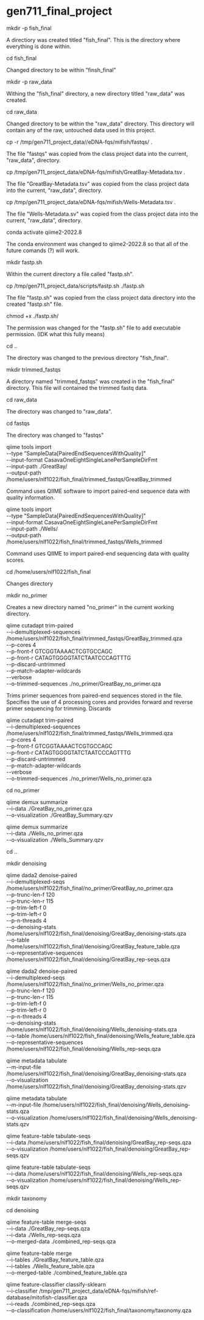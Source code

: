 # gen711_final_project

mkdir -p fish_final
   
   A directiory was created titled "fish_final". This is the directory where everything is done within.


cd fish_final 
 
   Changed directory to be within "finsh_final"


mkdir -p raw_data

   Withing the "fish_final" directory, a new directory titled "raw_data" was created.


cd raw_data
  
   Changed directory to be within the "raw_data" directory. This directory will contain any of the raw, untouched data used in this project.


cp -r /tmp/gen711_project_data//eDNA-fqs/mifish/fastqs/ .

   The file "fastqs" was copied from the class project data into the current, "raw_data", directory.


cp /tmp/gen711_project_data/eDNA-fqs/mifish/GreatBay-Metadata.tsv .

   The file "GreatBay-Metadata.tsv" was copied from the class project data into the current, "raw_data", directory.


cp /tmp/gen711_project_data/eDNA-fqs/mifish/Wells-Metadata.tsv .

   The file "Wells-Metadata.sv" was copied from the class project data into the current, "raw_data", directory.


conda activate qiime2-2022.8

   The conda environment was changed to qiime2-2022.8 so that all of the future comands (?) will work.


mkdir fastp.sh

   Within the current directory a file called "fastp.sh".
   

cp /tmp/gen711_project_data/scripts/fastp.sh ./fastp.sh

   The file "fastp.sh" was copied from the class project data directory into the created "fastp.sh" file.
   

chmod +x ./fastp.sh/

   The permission was changed for the "fastp.sh" file to add executable permission. (IDK what this fully means) 


cd ..

   The directory was changed to the previous directory "fish_final".


mkdir trimmed_fastqs
  
   A directory named "trimmed_fastqs" was created in the "fish_final" directory. This file will contained the trimmed fastq data.


cd raw_data
 
   The directory was changed to "raw_data".
   

cd fastqs

   The directory was changed to "fastqs"


qiime tools import \
   --type "SampleData[PairedEndSequencesWithQuality]"  \
   --input-format CasavaOneEightSingleLanePerSampleDirFmt \
   --input-path ./GreatBay/ \
   --output-path /home/users/nlf1022/fish_final/trimmed_fastqs/GreatBay_trimmed

Command uses QIIME software to import paired-end sequence data with quality information.

qiime tools import \
   --type "SampleData[PairedEndSequencesWithQuality]"  \
   --input-format CasavaOneEightSingleLanePerSampleDirFmt \
   --input-path ./Wells/ \
   --output-path /home/users/nlf1022/fish_final/trimmed_fastqs/Wells_trimmed

Command uses QIIME to import paired-end sequencing data with quality scores.


cd /home/users/nlf1022/fish_final

Changes directory 


mkdir no_primer

Creates a new directory named "no_primer" in the current working directory. 


qiime cutadapt trim-paired \
    --i-demultiplexed-sequences /home/users/nlf1022/fish_final/trimmed_fastqs/GreatBay_trimmed.qza \
    --p-cores 4 \
    --p-front-f GTCGGTAAAACTCGTGCCAGC \
    --p-front-r CATAGTGGGGTATCTAATCCCAGTTTG \
    --p-discard-untrimmed \
    --p-match-adapter-wildcards \
    --verbose \
    --o-trimmed-sequences ./no_primer/GreatBay_no_primer.qza

Trims primer sequences from paired-end sequences stored in the file. Specifies the use of 4 processing cores and provides forward and reverse primer sequencing for trimming. Discards 

    
qiime cutadapt trim-paired \
    --i-demultiplexed-sequences /home/users/nlf1022/fish_final/trimmed_fastqs/Wells_trimmed.qza \
    --p-cores 4 \
    --p-front-f GTCGGTAAAACTCGTGCCAGC \
    --p-front-r CATAGTGGGGTATCTAATCCCAGTTTG \
    --p-discard-untrimmed \
    --p-match-adapter-wildcards \
    --verbose \
    --o-trimmed-sequences ./no_primer/Wells_no_primer.qza

cd no_primer

qiime demux summarize \
--i-data ./GreatBay_no_primer.qza \
--o-visualization  ./GreatBay_Summary.qzv 

qiime demux summarize \
--i-data ./Wells_no_primer.qza \
--o-visualization  ./Wells_Summary.qzv 

cd .. 

mkdir denoising 

qiime dada2 denoise-paired \
    --i-demultiplexed-seqs /home/users/nlf1022/fish_final/no_primer/GreatBay_no_primer.qza  \
    --p-trunc-len-f  120 \
    --p-trunc-len-r 115 \
    --p-trim-left-f 0 \
    --p-trim-left-r 0 \
    --p-n-threads 4 \
    --o-denoising-stats /home/users/nlf1022/fish_final/denoising/GreatBay_denoising-stats.qza \
    --o-table /home/users/nlf1022/fish_final/denoising/GreatBay_feature_table.qza \
    --o-representative-sequences /home/users/nlf1022/fish_final/denoising/GreatBay_rep-seqs.qza

qiime dada2 denoise-paired \
    --i-demultiplexed-seqs /home/users/nlf1022/fish_final/no_primer/Wells_no_primer.qza  \
    --p-trunc-len-f  120 \
    --p-trunc-len-r 115 \
    --p-trim-left-f 0 \
    --p-trim-left-r 0 \
    --p-n-threads 4 \
    --o-denoising-stats /home/users/nlf1022/fish_final/denoising/Wells_denoising-stats.qza \
    --o-table /home/users/nlf1022/fish_final/denoising/Wells_feature_table.qza \
    --o-representative-sequences /home/users/nlf1022/fish_final/denoising/Wells_rep-seqs.qza

qiime metadata tabulate \
    --m-input-file /home/users/nlf1022/fish_final/denoising/GreatBay_denoising-stats.qza \
    --o-visualization /home/users/nlf1022/fish_final/denoising/GreatBay_denoising-stats.qzv

qiime metadata tabulate \
    --m-input-file /home/users/nlf1022/fish_final/denoising/Wells_denoising-stats.qza \
    --o-visualization /home/users/nlf1022/fish_final/denoising/Wells_denoising-stats.qzv

qiime feature-table tabulate-seqs \
        --i-data /home/users/nlf1022/fish_final/denoising/GreatBay_rep-seqs.qza \
        --o-visualization /home/users/nlf1022/fish_final/denoising/GreatBay_rep-seqs.qzv

qiime feature-table tabulate-seqs \
        --i-data /home/users/nlf1022/fish_final/denoising/Wells_rep-seqs.qza \
        --o-visualization /home/users/nlf1022/fish_final/denoising/Wells_rep-seqs.qzv

mkdir taxonomy

cd denoising 

qiime feature-table merge-seqs \
   --i-data ./GreatBay_rep-seqs.qza \
   --i-data ./Wells_rep-seqs.qza \
   --o-merged-data ./combined_rep-seqs.qza

qiime feature-table merge \
  --i-tables ./GreatBay_feature_table.qza \
  --i-tables ./Wells_feature_table.qza \
  --o-merged-table ./combined_feature_table.qza

qiime feature-classifier classify-sklearn \
  --i-classifier /tmp/gen711_project_data/eDNA-fqs/mifish/ref-database/mitofish-classifier.qza \
  --i-reads ./combined_rep-seqs.qza \
  --o-classification /home/users/nlf1022/fish_final/taxonomy/taxonomy.qza

        
